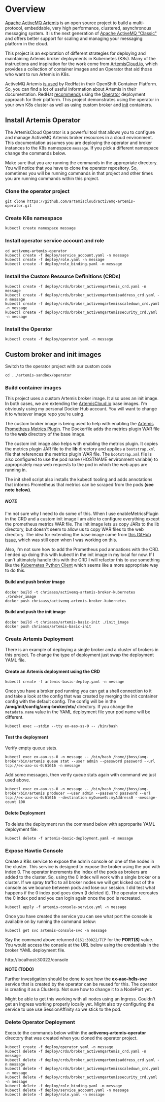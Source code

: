 # Overview

[Apache ActiveMQ Artemis](https://activemq.apache.org/components/artemis/documentation/) is an open source project to build a multi-protocol, embeddable, very high performance, clustered, asynchronous messaging system. It is the next generation of [Apache ActiveMQ "Classic"](https://activemq.apache.org/components/classic/) and offers better support for scaling and managing your messaging platform in the cloud.

This project is an exploration of different strategies for deploying and maintaining Artemis broker deployments in Kubernetes (K8s). Many of the instructions and inspiration for the work come from [ArtemisCloud.io](https://artemiscloud.io/), which provides a collection of container images and an Operator that aid those who want to run Artemis in K8s.

ActiveMQ Artemis [is used](https://access.redhat.com/documentation/en-us/red_hat_amq/2020.q4/html/deploying_amq_broker_on_openshift/con_br-intro-to-broker-on-ocp-broker-ocp) by RedHat in their OpenShift Container Platform. So, you can find a lot of useful information about Artemis in their documentation. RedHat [recommends](https://access.redhat.com/documentation/en-us/red_hat_amq/2020.q4/html/deploying_amq_broker_on_openshift/assembly-br-planning-a-deployment_broker-ocp#con-br-comparison-of-deployment-methods_broker-ocp) using the [Operator](https://github.com/artemiscloud/activemq-artemis-operator/) deployment approach for their platform. This project demonstrates using the operator in your own K8s cluster as well as using custom broker and [init](https://artemiscloud.io/blog/initcontainer/) containers.

<!-- Artemis Metrics
http://techiekhannotes.blogspot.com/2018/12/artemis-monitoring-with-grafana.html
https://github.com/jbertram/artemis-prometheus-metrics-plugin
http://activemq.apache.org/components/artemis/documentation/latest/metrics.html
https://stackoverflow.com/questions/60881223/activemq-prometheus-metrics-like-enque-deque-count-for-monitoring

Artemis K8s
https://artemiscloud.io/blog/using_operator/
https://dzone.com/articles/customized-artemis-broker-configuration-with-init
https://github.com/artemiscloud/activemq-artemis-operator -->

## Install Artemis Operator
The ArtemisCloud Operator is a powerful tool that allows you to configure and manage ActiveMQ Artemis broker resources in a cloud environment. This documentation assumes you are deploying the operator and broker instances to the K8s namespace `message`. If you pick a different namespace change the commands below.

Make sure that you are running the commands in the appropriate directory. You will notice that you have to clone the operator repository. So, sometimes you will be running commands in that project and other times you are running commands within this project.

### Clone the operator project
```
git clone https://github.com/artemiscloud/activemq-artemis-operator.git
```

### Create K8s namespace
```
kubectl create namespace message
```

### Install operator service account and role
```
cd activemq-artemis-operator
kubectl create -f deploy/service_account.yaml -n message
kubectl create -f deploy/role.yaml -n message
kubectl create -f deploy/role_binding.yaml -n message
```

### Install the Custom Resource Definitions (CRDs)
```
kubectl create -f deploy/crds/broker_activemqartemis_crd.yaml -n message
kubectl create -f deploy/crds/broker_activemqartemisaddress_crd.yaml -n message
kubectl create -f deploy/crds/broker_activemqartemisscaledown_crd.yaml -n message
kubectl create -f deploy/crds/broker_activemqartemissecurity_crd.yaml -n message
```

### Install the Operator
```
kubectl create -f deploy/operator.yaml -n message
```

## Custom broker and init images
Switch to the operator project with our custom code
```
cd ../artemis-sandbox/operator
```

### Build container images
This project uses a custom Artemis broker image. It also uses an init image. In both cases, we are extending the [ArtemisCloud.io](https://artemiscloud.io/) base images. I'm obviously using my personal Docker Hub account. You will want to change it to whatever image repo you're using.

The custom broker image is being used to help with enabling the [Artemis Prometheus Metrics Plugin](https://github.com/jbertram/artemis-prometheus-metrics-plugin). The Dockerfile adds the metrics plugin WAR file to the <b>web</b> directory of the base image.

The custom init image also helps with enabling the metrics plugin. It copies the metrics plugin JAR file to the <b>lib</b> directory and applies a `bootstrap.xml` file that references the metrics plugin WAR file. The `bootstrap.xml` file is also configured to use the pod name (HOSTNAME environment variable) to appropriately map web requests to the pod in which the web apps are running in.

The init shell script also installs the kubectl tooling and adds annotations that informs Prometheus that metrics can be scraped from the pods <b>(see note below)</b>.

##### NOTE

I'm not sure why I need to do some of this. When I use enableMetricsPlugin in the CRD and a custom init image I am able to configure everything except the prometheus metrics WAR file. The init image lets us copy JARs to the lib directory, but doesn't seem to allow us to copy WAR files to the web directory. The idea for extending the base image came from [this GitHub issue](https://github.com/artemiscloud/activemq-artemis-operator/issues/62), which was still open when I was working on this.

Also, I'm not sure how to add the Prometheus pod annoations with the CRD. I ended up doing this with kubectl in the init image in my local for now. If I can't ultimately handle this with the CRD I will refactor this to use something like the [Kubernetes Python Client](https://github.com/kubernetes-client/python) which seems like a more appropriate way to do this.

#### Build and push broker image
```
docker build -t chriaass/activemq-artemis-broker-kubernetes ./broker_image
docker push chriaass/activemq-artemis-broker-kubernetes
```

#### Build and push the init image
```
docker build -t chriaass/artemis-basic-init ./init_image
docker push chriaass/artemis-basic-init
```

### Create Artemis Deployment
There is an example of deploying a single broker and a cluster of brokers in this project. To change the type of deployment just swap the deployment YAML file.

#### Create an Artemis deployment using the CRD
```
kubectl create -f artemis-basic-deploy.yaml -n message
```

Once you have a broker pod running you can get a shell connection to it and take a look at the config that was created by merging the init container config with the default config. The config will be in the <b>/amq/init/config/amq-broker/etc/</b> directory. If you change the `metadata.name` value in the YAML deployment file your pod name will be different.
```
kubectl exec --stdin --tty ex-aao-ss-0 -- /bin/bash
```

#### Test the deployment
Verify empty queue stats.
```
kubectl exec ex-aao-ss-0 -n message -- /bin/bash /home/jboss/amq-broker/bin/artemis queue stat --user admin --password password --url tcp://ex-aao-ss-0:61616 -n message
```

Add some messages, then verify queue stats again with command we just used above.
```
kubectl exec ex-aao-ss-0 -n message -- /bin/bash /home/jboss/amq-broker/bin/artemis producer --user admin --password password --url tcp://ex-aao-ss-0:61616 --destination myQueue0::myAddress0 --message-count 100
```

#### Delete Deployment
To delete the deployment run the command below with approparite YAML deployment file:
```
kubectl delete -f artemis-basic-deployment.yaml -n message
```

### Expose Hawtio Console
Create a K8s service to expose the admin console on one of the nodes in the cluster. This service is designed to expose the broker using the pod with index 0. The operator increments the index of the pods as brokers are added to the cluster. So, using the 0 index will work with a single broker or a cluster. If we spray traffic to all broker nodes we will get kicked out of the console as we bounce between pods and lose our session. I did test what happens if the 0 index pod goes down (I deleted it). The operator recreates the 0 index pod and you can login again once the pod is recreated.
```
kubectl apply -f artemis-console-service.yml -n message
```

Once you have created the service you can see what port the console is available on by running the command below:
```
kubectl get svc artemis-console-svc -n message
```

Say the command above returned `8161:30022/TCP` for the <b>PORT(S)</b> value. You would access the console at the URL below using the credentials in the broker YAML deployment file.

http://localhost:30022/console

<b>NOTE (TODO)</b>

Further investigation should be done to see how the <b>ex-aao-hdls-svc</b> service that is created by the operator can be reused for this. The operator is creating it as a ClusterIp. Not sure how to change it to a NodePort yet.

Might be able to get this working with all nodes using an Ingress. Couldn't get an Ingress working properly locally yet. Might also try configuring the service to use use SessionAffinity so we stick to the pod.

### Delete Operator Deployment
Execute the commands below within the <b>activemq-artemis-operator</b> directory that was created when you cloned the operator project.
```
kubectl create -f deploy/operator.yaml -n message
kubectl delete -f deploy/crds/broker_activemqartemis_crd.yaml -n message
kubectl delete -f deploy/crds/broker_activemqartemisaddress_crd.yaml -n message
kubectl delete -f deploy/crds/broker_activemqartemisscaledown_crd.yaml -n message
kubectl delete -f deploy/crds/broker_activemqartemissecurity_crd.yaml -n message
kubectl delete -f deploy/role_binding.yaml -n message
kubectl delete -f deploy/service_account.yaml -n message
kubectl delete -f deploy/role.yaml -n message
```

<!-- If you import the sample Prometheus dashboard in this project you should see the broker metrics -->
